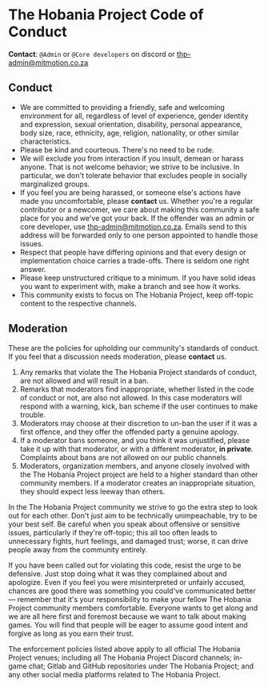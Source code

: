 # The Hobania Project Code of Conduct

**Contact**: `@Admin` or `@Core developers` on discord or [thp-admin@mitmotion.co.za](mailto:thp-support@mitmotion.co.za)

## Conduct

- We are committed to providing a friendly, safe and welcoming environment for
  all, regardless of level of experience, gender identity and expression, sexual
  orientation, disability, personal appearance, body size, race, ethnicity, age,
  religion, nationality, or other similar characteristics.
- Please be kind and courteous. There's no need to be rude.
- We will exclude you from interaction if you insult, demean or harass anyone.
  That is not welcome behavior; we strive to be inclusive. In particular, we
  don't tolerate behavior that excludes people in socially marginalized groups.
- If you feel you are being harassed, or someone else's actions have made you
  uncomfortable, please **contact** us.
  Whether you're a regular contributor or a newcomer, we care about making this 
  community a safe place for you and we've got your back. If the offender was 
  an admin or core developer, use [thp-admin@mitmotion.co.za](mailto:thp-admin@mitmotion.co.za).
  Emails send to this address will be forwarded only to one person appointed to
  handle those issues.
- Respect that people have differing opinions and that every design or
  implementation choice carries a trade-offs. There is seldom one right answer.
- Please keep unstructured critique to a minimum. If you have solid ideas you
  want to experiment with, make a branch and see how it works.
- This community exists to focus on The Hobania Project, keep off-topic content to the 
  respective channels.

## Moderation

These are the policies for upholding our community's standards of conduct. If
you feel that a discussion needs moderation, please **contact** us.

1. Any remarks that violate the The Hobania Project standards of conduct, are not allowed
   and will result in a ban.
2. Remarks that moderators find inappropriate, whether listed in the code of
   conduct or not, are also not allowed.
   In this case moderators will respond with a warning, kick, ban scheme if
   the user continues to make trouble.
3. Moderators may choose at their discretion to un-ban the user if it was a
   first offence, and they offer the offended party a genuine apology.
4. If a moderator bans someone, and you think it was unjustified, please take it
   up with that moderator, or with a different moderator, **in private**.
   Complaints about bans are not allowed on our public channels.
5. Moderators, organization members, and anyone closely involved with the
   The Hobania Project project are held to a higher standard than other community members.
   If a moderator creates an inappropriate situation, they should expect less
   leeway than others.

In the The Hobania Project community we strive to go the extra step to look out for each
other. Don't just aim to be technically unimpeachable, try to be your best self.
Be careful when you speak about offensive or sensitive issues, particularly
if they're off-topic; this all too often leads to unnecessary fights, hurt
feelings, and damaged trust; worse, it can drive people away from the community
entirely.

If you have been called out for violating this code, resist the urge to be
defensive. Just stop doing what it was they complained about and apologize. Even
if you feel you were misinterpreted or unfairly accused, chances are good there
was something you could've communicated better — remember that it's your
responsibility to make your fellow The Hobania Project community members comfortable.
Everyone wants to get along and we are all here first and foremost because we
want to talk about making games. You will find that people will be eager to
assume good intent and forgive as long as you earn their trust.

The enforcement policies listed above apply to all official The Hobania Project venues;
including all The Hobania Project Discord channels; in-game chat; Gitlab and GitHub repositories under
The Hobania Project; and any other social media platforms related to The Hobania Project.


